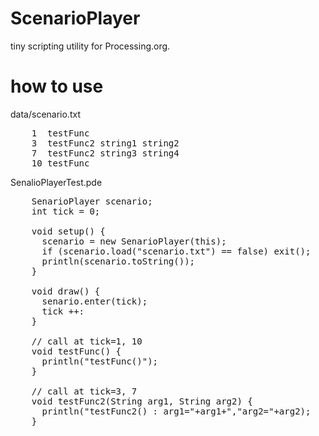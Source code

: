 ScenarioPlayer
================
tiny scripting utility for Processing.org.

how to use
================
data/scenario.txt
<pre>
    1  testFunc
    3  testFunc2 string1 string2
    7  testFunc2 string3 string4
    10 testFunc
</pre>

SenalioPlayerTest.pde
<pre>
    SenarioPlayer scenario;
    int tick = 0;

    void setup() {
      scenario = new SenarioPlayer(this);
      if (scenario.load("scenario.txt") == false) exit();
      println(scenario.toString());
    }
    
    void draw() {
      senario.enter(tick);
      tick ++:
    }

    // call at tick=1, 10
    void testFunc() {
      println("testFunc()");
    }

    // call at tick=3, 7
    void testFunc2(String arg1, String arg2) {
      println("testFunc2() : arg1="+arg1+","arg2="+arg2);
    }
</pre>



